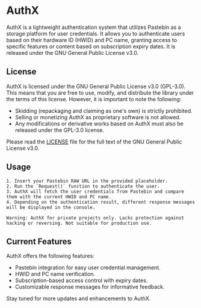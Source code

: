 # AuthX

AuthX is a lightweight authentication system that utilizes Pastebin as a storage platform for user credentials. It allows you to authenticate users based on their hardware ID (HWID) and PC name, granting access to specific features or content based on subscription expiry dates. It is released under the GNU General Public License v3.0.

## License

AuthX is licensed under the GNU General Public License v3.0 (GPL-3.0). This means that you are free to use, modify, and distribute the library under the terms of this license. However, it is important to note the following:

- Skidding (repackaging and claiming as one's own) is strictly prohibited.
- Selling or monetizing AuthX as proprietary software is not allowed.
- Any modifications or derivative works based on AuthX must also be released under the GPL-3.0 license.

Please read the [LICENSE](LICENSE) file for the full text of the GNU General Public License v3.0.

## Usage
```
1. Insert your Pastebin RAW URL in the provided placeholder.
2. Run the `Request()` function to authenticate the user.
3. AuthX will fetch the user credentials from Pastebin and compare them with the current HWID and PC name.
4. Depending on the authentication result, different response messages will be displayed in the console.

Warning: AuthX for private projects only. Lacks protection against hacking or reversing. Not suitable for production use.
```

## Current Features

AuthX offers the following features:
- Pastebin integration for easy user credential management.
- HWID and PC name verification.
- Subscription-based access control with expiry dates.
- Customizable response messages for informative feedback.

Stay tuned for more updates and enhancements to AuthX.
